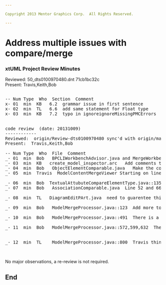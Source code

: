```yaml
---

Copyright 2013 Mentor Graphics Corp.  All Rights Reserved.

---
```


# Address multiple issues with compare/merge
### xtUML Project Review Minutes


Reviewed:  50_dts0100970480.dnt  71cb1bc32c  
Present:  Travis,Keith,Bob

<pre>

-- Num Type  Who  Section  Comment
x- 01  min  KB   6.2  grammar issue in first sentence
x- 02  min  TL   6.6  add same statement for Float type
x- 03  min  KB   7.2  typo in ignoreignoreMissingPMCErrors


code review  (date: 20131009)
------------
Reviewed:  origin/Review-dts0100970480 sync'd with origin/master  
Present:  Travis,Keith,Bob

-- Num Type  Who  File  Comment
_- 01  min  Bob   BPCLIWorkbenchAdvisor.java and MergeWorkbenchAdvisor.java - Need to add this change to the note.  _- 02  min  TL   createobjectinspector.java  There is a change that needs to be backed out.
_- 03  min  KB   create_model_inspector.arc   Add comments to setDerived()/isDerived()
_- 04  min  Bob   ObjectElementComparable.java   Make the constructor take an ObjectElemnt only to assure the cast is safe
_- 05  min  Travis  ModelContentMergeViewer Starting on line 757 - Need to document this in the implementation note.  Making sure we processes additions/removals before dealing with merges otherwise it throws the location numbers.

_- 06  min  Bob  TextualAttubuteCompareElementType.java::135   Inclide the name of the method that caused the problem in the error message for each of the exceptions.
_- 07  min  Bob   AssociationComparable.java  Line 52 and 66 needs assure there is not a null uuid

_- 08  min  TL   DiagramEditPArt.java  need to guarentee this is run on the UI thread.  This needs to be documented in the note

_- 09  min  Bob   ModelMergeProcessor.java::123  Add more to the comment about why we can not allow merge in this case

_- 10  min  Bob   ModelMergeProcessor.java::491  There is a cast (ComparableTreeObject) that may not be safe.

_- 11  min  Bob   ModelMergeProcessor.java::572,599,632  There are 3 copies of very similiar code, perhaps refactor?


_- 12  min  TL    ModelMergeProcessor.java::800  Travis thinks this "looks funny" and wants to look more.


</pre>
   
No major observations, a re-review is not required.



End
---
